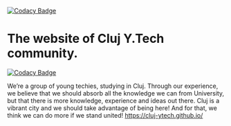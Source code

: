 [![Codacy Badge](https://api.codacy.com/project/badge/Grade/c6e8579485ff415c8a94c6ad5721726b)](https://www.codacy.com/app/claudiunicola96/cluj-ytech.github.io?utm_source=github.com&amp;utm_medium=referral&amp;utm_content=cluj-ytech/cluj-ytech.github.io&amp;utm_campaign=Badge_Grade)
# The website of Cluj Y.Tech community.

[![Codacy Badge](https://api.codacy.com/project/badge/Grade/c6e8579485ff415c8a94c6ad5721726b)](https://www.codacy.com/app/claudiunicola96/cluj-ytech.github.io?utm_source=github.com&utm_medium=referral&utm_content=cluj-ytech/cluj-ytech.github.io&utm_campaign=badger)

We’re a group of young techies, studying in Cluj. Through our experience, we believe that we should absorb all the knowledge we can from University, but that there is more knowledge, experience and ideas out there. Cluj is a vibrant city and we should take advantage of being here! And for that, we think we can do more if we stand united! 
https://cluj-ytech.github.io/
